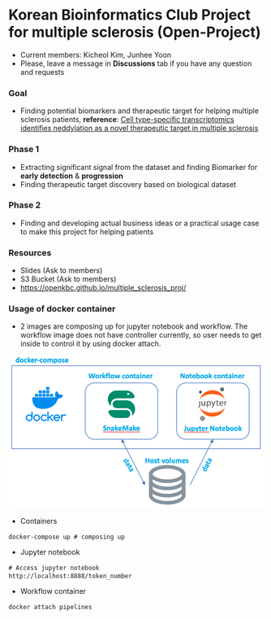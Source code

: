 # Korean Bioinformatics Club Project for multiple sclerosis (Open-Project)

* Current members: Kicheol Kim, Junhee Yoon
* Please, leave a message in **Discussions** tab if you have any question and requests

### Goal
* Finding potential biomarkers and therapeutic target for helping multiple sclerosis patients, **reference**: [Cell type-specific transcriptomics identifies neddylation as a novel therapeutic target in multiple sclerosis](https://pubmed.ncbi.nlm.nih.gov/33374005/)

### Phase 1
* Extracting significant signal from the dataset and finding Biomarker for **early detection** & **progression**
* Finding therapeutic target discovery based on biological dataset

### Phase 2
* Finding and developing actual business ideas or a practical usage case to make this project for helping patients

### Resources
* Slides (Ask to members)
* S3 Bucket (Ask to members)
* https://openkbc.github.io/multiple_sclerosis_proj/

### Usage of docker container
* 2 images are composing up for jupyter notebook and workflow. The workflow image does not have controller currently, so user needs to get inside to control it by using docker attach.

![overview](README_resource/overview.png)

* Containers
```shell
docker-compose up # composing up
```

* Jupyter notebook
```
# Access jupyter notebook
http://localhost:8888/token_number
```
* Workflow container
```shell
docker attach pipelines
```

